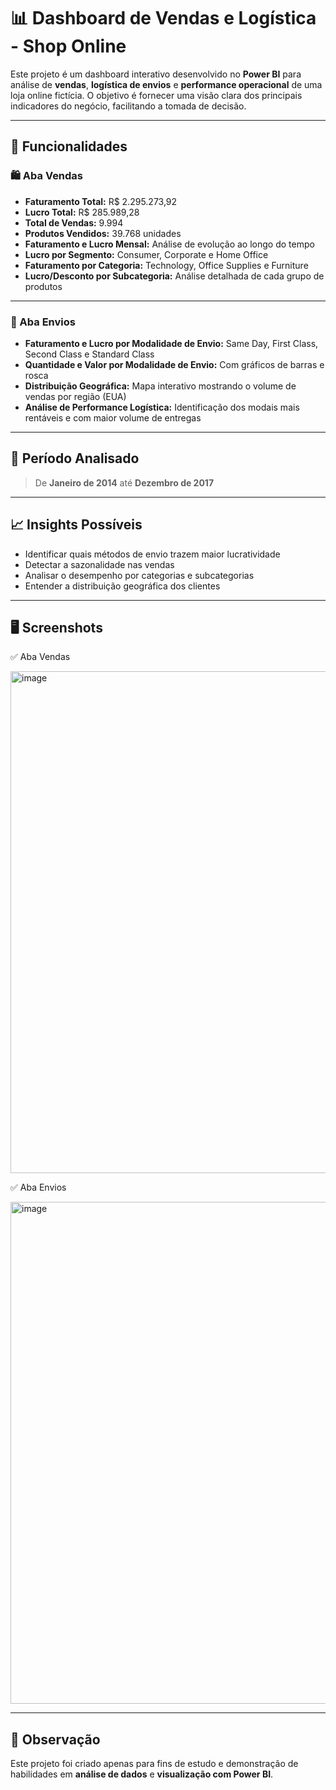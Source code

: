 # 📊 Dashboard de Vendas e Logística - Shop Online

Este projeto é um dashboard interativo desenvolvido no **Power BI** para análise de **vendas**, **logística de envios** e **performance operacional** de uma loja online fictícia. O objetivo é fornecer uma visão clara dos principais indicadores do negócio, facilitando a tomada de decisão.

---

## 🚀 Funcionalidades

### 🛍️ Aba Vendas

- **Faturamento Total:** R$ 2.295.273,92
- **Lucro Total:** R$ 285.989,28
- **Total de Vendas:** 9.994
- **Produtos Vendidos:** 39.768 unidades
- **Faturamento e Lucro Mensal:** Análise de evolução ao longo do tempo
- **Lucro por Segmento:** Consumer, Corporate e Home Office
- **Faturamento por Categoria:** Technology, Office Supplies e Furniture
- **Lucro/Desconto por Subcategoria:** Análise detalhada de cada grupo de produtos

---

### 🚚 Aba Envios

- **Faturamento e Lucro por Modalidade de Envio:** Same Day, First Class, Second Class e Standard Class
- **Quantidade e Valor por Modalidade de Envio:** Com gráficos de barras e rosca
- **Distribuição Geográfica:** Mapa interativo mostrando o volume de vendas por região (EUA)
- **Análise de Performance Logística:** Identificação dos modais mais rentáveis e com maior volume de entregas

---

## 📅 Período Analisado

> De **Janeiro de 2014** até **Dezembro de 2017**

---

## 📈 Insights Possíveis

- Identificar quais métodos de envio trazem maior lucratividade
- Detectar a sazonalidade nas vendas
- Analisar o desempenho por categorias e subcategorias
- Entender a distribuição geográfica dos clientes

---

## 🖥️ Screenshots

✅ Aba Vendas

<img width="1426" height="803" alt="image" src="https://github.com/user-attachments/assets/795d4a8b-0dc8-43b8-bdf4-369b27928b4b" />

✅ Aba Envios

<img width="1427" height="803" alt="image" src="https://github.com/user-attachments/assets/79281277-32af-4b1f-9e66-fea367768175" />

---

## 📌 Observação

Este projeto foi criado apenas para fins de estudo e demonstração de habilidades em **análise de dados** e **visualização com Power BI**.
